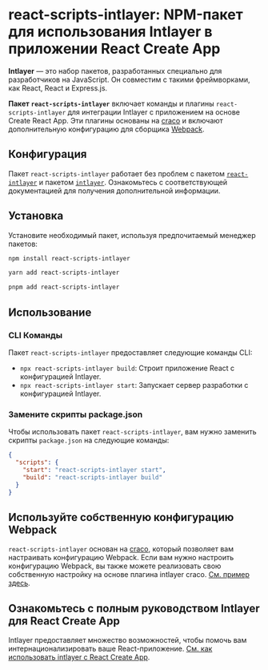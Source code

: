 # react-scripts-intlayer: NPM-пакет для использования Intlayer в приложении React Create App

**Intlayer** — это набор пакетов, разработанных специально для разработчиков на JavaScript. Он совместим с такими фреймворками, как React, React и Express.js.

**Пакет `react-scripts-intlayer`** включает команды и плагины `react-scripts-intlayer` для интеграции Intlayer с приложением на основе Create React App. Эти плагины основаны на [craco](https://craco.js.org/) и включают дополнительную конфигурацию для сборщика [Webpack](https://webpack.js.org/).

## Конфигурация

Пакет `react-scripts-intlayer` работает без проблем с пакетом [`react-intlayer`](https://github.com/aymericzip/intlayer/blob/main/docs/ru/packages/react-intlayer/index.md) и пакетом [`intlayer`](https://github.com/aymericzip/intlayer/blob/main/docs/ru/packages/intlayer/index.md). Ознакомьтесь с соответствующей документацией для получения дополнительной информации.

## Установка

Установите необходимый пакет, используя предпочитаемый менеджер пакетов:

```bash packageManager="npm"
npm install react-scripts-intlayer
```

```bash packageManager="yarn"
yarn add react-scripts-intlayer
```

```bash packageManager="pnpm"
pnpm add react-scripts-intlayer
```

## Использование

### CLI Команды

Пакет `react-scripts-intlayer` предоставляет следующие команды CLI:

- `npx react-scripts-intlayer build`: Строит приложение React с конфигурацией Intlayer.
- `npx react-scripts-intlayer start`: Запускает сервер разработки с конфигурацией Intlayer.

### Замените скрипты package.json

Чтобы использовать пакет `react-scripts-intlayer`, вам нужно заменить скрипты `package.json` на следующие команды:

```json fileName="package.json"
{
  "scripts": {
    "start": "react-scripts-intlayer start",
    "build": "react-scripts-intlayer build"
  }
}
```

## Используйте собственную конфигурацию Webpack

`react-scripts-intlayer` основан на [craco](https://craco.js.org/), который позволяет вам настраивать конфигурацию Webpack. Если вам нужно настроить конфигурацию Webpack, вы также можете реализовать свою собственную настройку на основе плагина intlayer craco. [См. пример здесь](https://github.com/aymericzip/intlayer/blob/main/examples/react-app/craco.config.js).

## Ознакомьтесь с полным руководством Intlayer для React Create App

Intlayer предоставляет множество возможностей, чтобы помочь вам интернационализировать ваше React-приложение. [См. как использовать intlayer с React Create App](https://github.com/aymericzip/intlayer/blob/main/docs/ru/intlayer_with_create_react_app.md).
